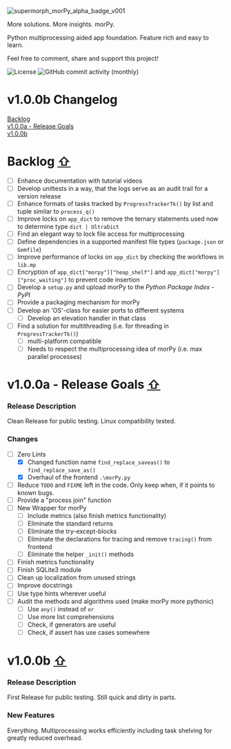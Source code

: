 <img src="https://github.com/user-attachments/assets/38a7a1e8-2a55-4f42-95a8-691a1cd77586" alt="supermorph_morPy_alpha_badge_v001" style="max-width:66%; height:auto;">

More solutions. More insights. morPy.

Python multiprocessing aided app foundation. Feature rich and easy to learn.

Feel free to comment, share and support this project!  

![License](https://img.shields.io/github/license/supermorphDotTech/morPy)
![GitHub commit activity (monthly)](https://img.shields.io/github/commit-activity/m/supermorphDotTech/morPy)

# v1.0.0b Changelog <a name="toc"></a>

[Backlog](#Backlog)  <br/>
[v1.0.0a - Release Goals](#v1.0.0a)  <br/>
[v1.0.0b](#v1.0.0b)  <br/>

# Backlog [⇧](#toc) <a name="Backlog"></a>

- [ ] Enhance documentation with tutorial videos
- [ ] Develop unittests in a way, that the logs serve as an audit trail for a version release
- [ ] Enhance formats of tasks tracked by `ProgressTrackerTk()` by list and tuple similar to `process_q()`
- [ ] Improve locks on `app_dict` to remove the ternary statements used now to determine type `dict | UltraDict`
- [ ] Find an elegant way to lock file access for multiprocessing
- [ ] Define dependencies in a supported manifest file types (`package.json` or `Gemfile`)
- [ ] Improve performance of locks on `app_dict` by checking the workflows in `lib.mp`
- [ ] Encryption of `app_dict["morpy"]["heap_shelf"]` and `app_dict["morpy"]["proc_waiting"]` to prevent code insertion
- [ ] Develop a `setup.py` and upload morPy to the *Python Package Index - PyPI*
- [ ] Provide a packaging mechanism for morPy
- [ ] Develop an 'OS'-class for easier ports to different systems
  - [ ] Develop an elevation handler in that class
- [ ] Find a solution for multithreading (i.e. for threading in `ProgressTrackerTk()`)
  - [ ] multi-platform compatible
  - [ ] Needs to respect the multiprocessing idea of morPy (i.e. max parallel processes)

# v1.0.0a - Release Goals [⇧](#toc) <a name="v1.0.0a"></a>

### Release Description

Clean Release for public testing. Linux compatibility tested.

### Changes

- [ ] Zero Lints
  - [x] Changed function name `find_replace_saveas()` to `find_replace_save_as()`
  - [x] Overhaul of the frontend `.\morPy.py`
- [ ] Reduce `TODO` and `FIXME` left in the code. Only keep when, if it points to known bugs.
- [ ] Provide a "process join" function
- [ ] New Wrapper for morPy
    - [ ] Include metrics (also finish metrics functionality)
    - [ ] Eliminate the standard returns
    - [ ] Eliminate the try-except-blocks
    - [ ] Eliminate the declarations for tracing and remove `tracing()` from frontend
    - [ ] Eliminate the helper `_init()` methods
- [ ] Finish metrics functionality
- [ ] Finish SQLite3 module
- [ ] Clean up localization from unused strings
- [ ] Improve docstrings
- [ ] Use type hints wherever useful
- [ ] Audit the methods and algorithms used (make morPy more pythonic)
  - [ ] Use `any()` instead of `or`
  - [ ] Use more list comprehensions
  - [ ] Check, if generators are useful
  - [ ] Check, if assert has use cases somewhere

# v1.0.0b [⇧](#toc) <a name="v1.0.0b"></a>

### Release Description

First Release for public testing. Still quick and dirty in parts.

### New Features

Everything. Multiprocessing works efficiently including task shelving for greatly reduced overhead.